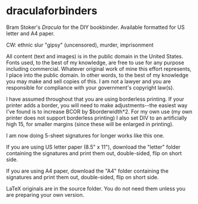 # draculaforbinders
Bram Stoker's _Dracula_ for the DIY bookbinder. Available formatted for US letter and A4 paper.

CW: ethnic slur "gipsy" (uncensored), murder, imprisonment

All content (text and images) is in the public domain in the United States. Fonts used, to the best of my knowledge, are free to use for any purpose including commercial. Whatever original work of mine this effort represents, I place into the public domain. In other words, to the best of my knowledge you may make and sell copies of this. I am not a lawyer and you are responsible for compliance with your government's copyright law(s).

I have assumed throughout that you are using borderless printing. If your printer adds a border, you will need to make adjustments--the easiest way I've found is to increase BCOR by $borderwidth*2. For my own use (my own printer does not support borderless printing) I also set DIV to an artificially high 15, for smaller margins (since these will be enlarged in printing).

I am now doing 5-sheet signatures for longer works like this one.

If you are using US letter paper (8.5" x 11"), download the "letter" folder containing the signatures and print them out, double-sided, flip on short side.

If you are using A4 paper, download the "A4" folder containing the signatures and print them out, double-sided, flip on short side.

LaTeX originals are in the source folder. You do not need them unless you are preparing your own version.
